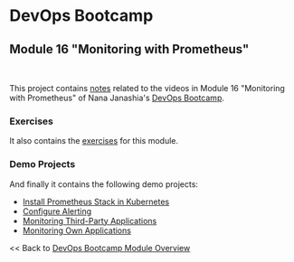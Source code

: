 # DevOps Bootcamp
## Module 16 "Monitoring with Prometheus"
<br />

This project contains [notes](./Notes.md) related to the videos in Module 16 "Monitoring with Prometheus" of Nana Janashia's [DevOps Bootcamp](https://www.techworld-with-nana.com/devops-bootcamp).

### Exercises
It also contains the [exercises](./exercises/Exercises.md) for this module.

### Demo Projects
And finally it contains the following demo projects:
- [Install Prometheus Stack in Kubernetes](./demo-projects/1-install-prometheus-in-k8s/)
- [Configure Alerting](./demo-projects/2-alerting/)
- [Monitoring Third-Party Applications](./demo-projects/3-monitoring-third-party-applications/)
- [Monitoring Own Applications](./demo-projects/4-monitoring-own-applications/)

<< Back to [DevOps Bootcamp Module Overview](https://github.com/fsiegrist/twn-devops-bootcamp)